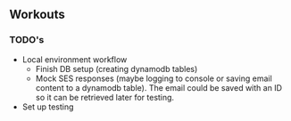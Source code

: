 ## Workouts

### TODO's

- Local environment workflow
  - Finish DB setup (creating dynamodb tables)
  - Mock SES responses (maybe logging to console or saving
    email content to a dynamodb table). The email could be saved with an ID
    so it can be retrieved later for testing.
- Set up testing
